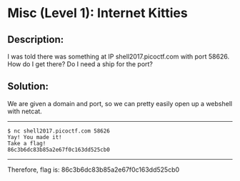 # Misc (Level 1): Internet Kitties
## Description: 
I was told there was something at IP shell2017.picoctf.com with port 58626. How do I get there? Do I need a ship for the port?
## Solution:
We are given a domain and port, so we can pretty easily open up a webshell with netcat.
***
`$ nc shell2017.picoctf.com 58626`  
`Yay! You made it!`  
`Take a flag!`  
`86c3b6dc83b85a2e67f0c163dd525cb0`  
***
Therefore, flag is: 86c3b6dc83b85a2e67f0c163dd525cb0 
